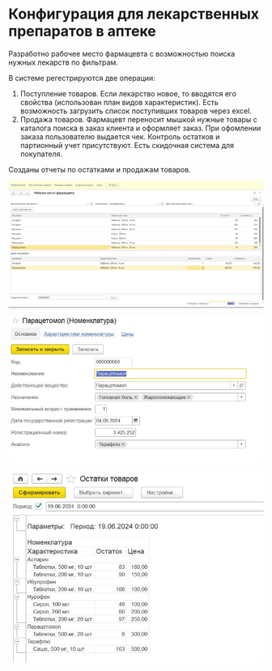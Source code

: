 # Конфигурация для лекарственных препаратов в аптеке

Разработно рабочее место фармацевта с возможностью поиска нужных лекарств по фильтрам.

В системе регестрируются две операции: 

1) Поступление товаров. Если лекарство новое, то вводятся его свойства (использован план видов характеристик). Есть возможность загрузить список поступивших товаров через excel.
2) Продажа товаров. Фармацевт переносит мышкой нужные товары с каталога поиска в заказ клиента и оформляет заказ. При офомлении заказа пользователю выдается чек. Контроль остатков и партионный учет присутствуют. Есть скидочная система для покупателя.

Созданы отчеты по остатками и продажам товаров. 

![](https://github.com/ariakor/Pharmacy1C/blob/main/%D0%B0%D0%BF%D1%82%D0%B5%D0%BA%D0%B0.jpg)

![](https://github.com/ariakor/Pharmacy1C/blob/main/%D0%B0%D0%BF%D1%82%D0%B5%D0%BA%D0%B02.jpg)

![](https://github.com/ariakor/Pharmacy1C/blob/main/%D0%B0%D0%BF%D1%82%D0%B5%D0%BA%D0%B03.jpg)
